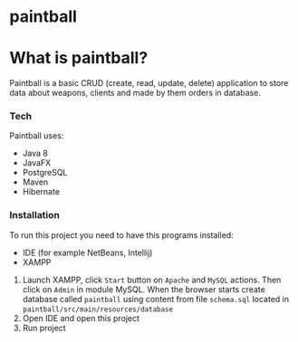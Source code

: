 # paintball

# What is paintball?

Paintball is a basic CRUD (create, read, update, delete) application to store data about weapons, clients and made by them orders in database.

### Tech
Paintball uses:
* Java 8
* JavaFX 
* PostgreSQL 
* Maven
* Hibernate

### Installation

To run this project you need to have this programs installed:
* IDE (for example NetBeans, Intellij)
* XAMPP

1. Launch XAMPP, click `Start` button on `Apache` and `MySQL` actions. Then click on `Admin` in module MySQL. When the browser starts create database called `paintball` using content from file `schema.sql` located in 
`paintball/src/main/resources/database`
2. Open IDE and open this project
3. Run project
